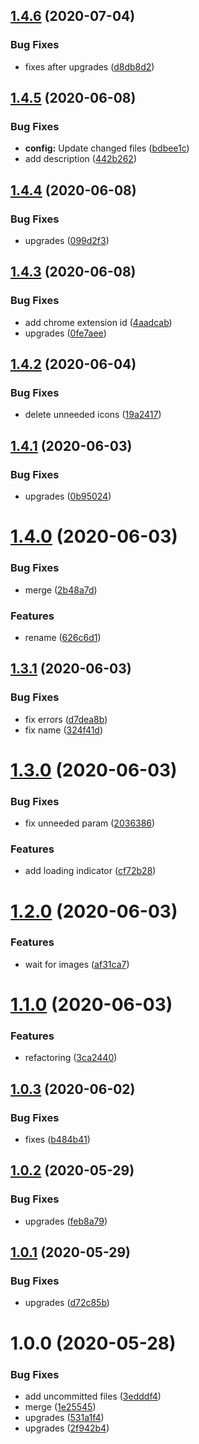 ## [1.4.6](https://github.com/dword-design/github-repository-list-badges/compare/v1.4.5...v1.4.6) (2020-07-04)


### Bug Fixes

* fixes after upgrades ([d8db8d2](https://github.com/dword-design/github-repository-list-badges/commit/d8db8d23671b89598f9f0069b3eca7aea514bdcd))

## [1.4.5](https://github.com/dword-design/github-repository-list-badges/compare/v1.4.4...v1.4.5) (2020-06-08)


### Bug Fixes

* **config:** Update changed files ([bdbee1c](https://github.com/dword-design/github-repository-list-badges/commit/bdbee1c75591b5dc15bac651e1d399ae832efa51))
* add description ([442b262](https://github.com/dword-design/github-repository-list-badges/commit/442b262a173281488816d7609cbac5103511275b))

## [1.4.4](https://github.com/dword-design/github-repository-list-badges/compare/v1.4.3...v1.4.4) (2020-06-08)


### Bug Fixes

* upgrades ([099d2f3](https://github.com/dword-design/github-repository-list-badges/commit/099d2f3cb2b920cd4b8844dc075d358450c4d464))

## [1.4.3](https://github.com/dword-design/github-repository-list-badges/compare/v1.4.2...v1.4.3) (2020-06-08)


### Bug Fixes

* add chrome extension id ([4aadcab](https://github.com/dword-design/github-repository-list-badges/commit/4aadcab58187b8a7ee1fbf4223dc467c7d48aa72))
* upgrades ([0fe7aee](https://github.com/dword-design/github-repository-list-badges/commit/0fe7aee074f1abbedd78400f3831af4ee2a7f4ac))

## [1.4.2](https://github.com/dword-design/github-repository-list-badges/compare/v1.4.1...v1.4.2) (2020-06-04)


### Bug Fixes

* delete unneeded icons ([19a2417](https://github.com/dword-design/github-repository-list-badges/commit/19a2417afd20974b52a6525f7a144be09210ea7a))

## [1.4.1](https://github.com/dword-design/github-repository-list-badges/compare/v1.4.0...v1.4.1) (2020-06-03)


### Bug Fixes

* upgrades ([0b95024](https://github.com/dword-design/github-repository-list-badges/commit/0b9502411f6a77b2c7dccb1cc28388d983f4364c))

# [1.4.0](https://github.com/dword-design/github-repository-list-badges/compare/v1.3.1...v1.4.0) (2020-06-03)


### Bug Fixes

* merge ([2b48a7d](https://github.com/dword-design/github-repository-list-badges/commit/2b48a7d01e8046d39bb512f61e863498cb06d436))


### Features

* rename ([626c6d1](https://github.com/dword-design/github-repository-list-badges/commit/626c6d151f8193c0cf036eeb2ff1dc5612b03525))

## [1.3.1](https://github.com/dword-design/github-repository-list-badges/compare/v1.3.0...v1.3.1) (2020-06-03)


### Bug Fixes

* fix errors ([d7dea8b](https://github.com/dword-design/github-repository-list-badges/commit/d7dea8b2829010d552716295dd0c89fe3804373c))
* fix name ([324f41d](https://github.com/dword-design/github-repository-list-badges/commit/324f41d5019c0f12e2e2a54f456f37b37682049a))

# [1.3.0](https://github.com/dword-design/github-repository-list-badges/compare/v1.2.0...v1.3.0) (2020-06-03)


### Bug Fixes

* fix unneeded param ([2036386](https://github.com/dword-design/github-repository-list-badges/commit/2036386a2256f477bbdb8209091c0124b60154a0))


### Features

* add loading indicator ([cf72b28](https://github.com/dword-design/github-repository-list-badges/commit/cf72b2802636595a84f481860446fd97f6013492))

# [1.2.0](https://github.com/dword-design/github-repository-list-badges/compare/v1.1.0...v1.2.0) (2020-06-03)


### Features

* wait for images ([af31ca7](https://github.com/dword-design/github-repository-list-badges/commit/af31ca7b33a12f157fe823e718adac163c97cf8e))

# [1.1.0](https://github.com/dword-design/github-repository-list-badges/compare/v1.0.3...v1.1.0) (2020-06-03)


### Features

* refactoring ([3ca2440](https://github.com/dword-design/github-repository-list-badges/commit/3ca2440e0b6ba2f63bfc133ad4a4fe97ab0624c9))

## [1.0.3](https://github.com/dword-design/github-better-repository-list/compare/v1.0.2...v1.0.3) (2020-06-02)


### Bug Fixes

* fixes ([b484b41](https://github.com/dword-design/github-better-repository-list/commit/b484b41b5fcc3adba2dcfa2e8ce5773e90bed06a))

## [1.0.2](https://github.com/dword-design/github-better-repository-list/compare/v1.0.1...v1.0.2) (2020-05-29)


### Bug Fixes

* upgrades ([feb8a79](https://github.com/dword-design/github-better-repository-list/commit/feb8a79ca9f1e7db80104e46999539ec8dff22d0))

## [1.0.1](https://github.com/dword-design/github-better-repository-list/compare/v1.0.0...v1.0.1) (2020-05-29)


### Bug Fixes

* upgrades ([d72c85b](https://github.com/dword-design/github-better-repository-list/commit/d72c85b039aca502abb439d16c49c0c695122c52))

# 1.0.0 (2020-05-28)


### Bug Fixes

* add uncommitted files ([3edddf4](https://github.com/dword-design/chrome-extension-github-better-repository-list/commit/3edddf49df771d5bf26f4977446b308884810cf4))
* merge ([1e25545](https://github.com/dword-design/chrome-extension-github-better-repository-list/commit/1e25545af59a88dff9ef8be97e60fbefd409d568))
* upgrades ([531a1f4](https://github.com/dword-design/chrome-extension-github-better-repository-list/commit/531a1f4378a37378800d4589b87615bce9c10400))
* upgrades ([2f942b4](https://github.com/dword-design/chrome-extension-github-better-repository-list/commit/2f942b42b524d29fe0b9b6fcacf7df40c286fb51))
